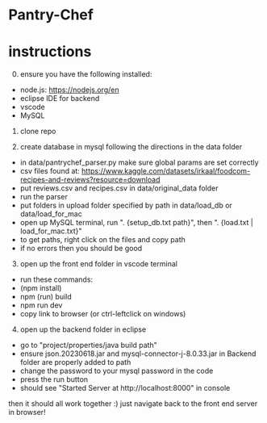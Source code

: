 # Pantry-Chef

# instructions 

0. ensure you have the following installed:
- node.js: https://nodejs.org/en
- eclipse IDE for backend
- vscode
- MySQL

1. clone repo 

2. create database in mysql following the directions in the data folder
- in data/pantrychef_parser.py make sure global params are set correctly
- csv files found at: https://www.kaggle.com/datasets/irkaal/foodcom-recipes-and-reviews?resource=download
- put reviews.csv and recipes.csv in data/original_data folder
- run the parser
- put folders in upload folder specified by path in data/load_db or data/load_for_mac
- open up MySQL terminal, run "\. {setup_db.txt path}", then "\. {load.txt | load_for_mac.txt}"
- to get paths, right click on the files and copy path
- if no errors then you should be good

3. open up the front end folder in vscode terminal
- run these commands:
- (npm install)
- npm (run) build
- npm run dev
- copy link to browser (or ctrl-leftclick on windows)

4. open up the backend folder in eclipse
- go to "project/properties/java build path"
- ensure json.20230618.jar and mysql-connector-j-8.0.33.jar in Backend folder are properly added to path
- change the password to your mysql password in the code
- press the run button
- should see "Started Server at http://localhost:8000" in console

then it should all work together :)
just navigate back to the front end server in browser!


